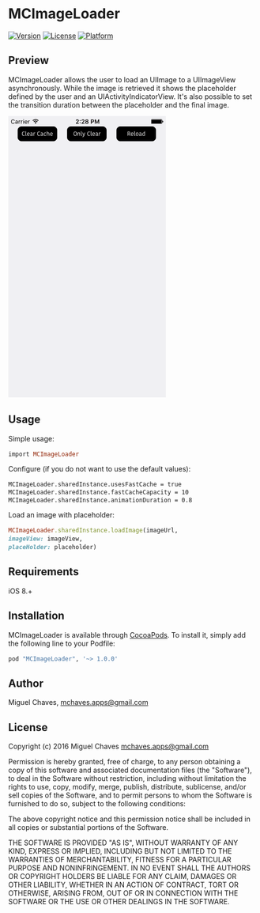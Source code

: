 # MCImageLoader

[![Version](https://img.shields.io/cocoapods/v/MCImageLoader.svg?style=flat)](http://cocoapods.org/pods/MCImageLoader)
[![License](https://img.shields.io/cocoapods/l/MCImageLoader.svg?style=flat)](http://cocoapods.org/pods/MCImageLoader)
[![Platform](https://img.shields.io/cocoapods/p/MCImageLoader.svg?style=flat)](http://cocoapods.org/pods/MCImageLoader)

## Preview

MCImageLoader allows the user to load an UIImage to a UIImageView asynchronously. 
While the image is retrieved it shows the placeholder defined by the user and an UIActivityIndicatorView.
It's also possible to set the transition duration between the placeholder and the final image.

<img src="https://github.com/migchaves/MCImageLoader/blob/master/Pod/Assets/imageloader.gif" alt="Overview" />

## Usage

Simple usage:

```ruby
import MCImageLoader
```

Configure (if you do not want to use the default values):

```
MCImageLoader.sharedInstance.usesFastCache = true
MCImageLoader.sharedInstance.fastCacheCapacity = 10
MCImageLoader.sharedInstance.animationDuration = 0.8
```

Load an image with placeholder:

```ruby
MCImageLoader.sharedInstance.loadImage(imageUrl,
imageView: imageView,
placeHolder: placeholder)
```

## Requirements

iOS 8.+

## Installation

MCImageLoader is available through [CocoaPods](http://cocoapods.org). To install
it, simply add the following line to your Podfile:

```ruby
pod "MCImageLoader", '~> 1.0.0'
```

## Author

Miguel Chaves, mchaves.apps@gmail.com

## License

Copyright (c) 2016 Miguel Chaves <mchaves.apps@gmail.com>

Permission is hereby granted, free of charge, to any person obtaining a copy
of this software and associated documentation files (the "Software"), to deal
in the Software without restriction, including without limitation the rights
to use, copy, modify, merge, publish, distribute, sublicense, and/or sell
copies of the Software, and to permit persons to whom the Software is
furnished to do so, subject to the following conditions:

The above copyright notice and this permission notice shall be included in
all copies or substantial portions of the Software.

THE SOFTWARE IS PROVIDED "AS IS", WITHOUT WARRANTY OF ANY KIND, EXPRESS OR
IMPLIED, INCLUDING BUT NOT LIMITED TO THE WARRANTIES OF MERCHANTABILITY,
FITNESS FOR A PARTICULAR PURPOSE AND NONINFRINGEMENT. IN NO EVENT SHALL THE
AUTHORS OR COPYRIGHT HOLDERS BE LIABLE FOR ANY CLAIM, DAMAGES OR OTHER
LIABILITY, WHETHER IN AN ACTION OF CONTRACT, TORT OR OTHERWISE, ARISING FROM,
OUT OF OR IN CONNECTION WITH THE SOFTWARE OR THE USE OR OTHER DEALINGS IN
THE SOFTWARE.
